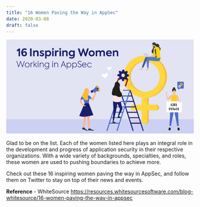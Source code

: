 ```yaml
---
title: "16 Women Paving the Way in AppSec"
date: 2020-03-08
draft: false
---
```


![16woman](/images/16woman.png)

Glad to be on the list. Each of the women listed here plays an integral role in the development and progress of application security in their respective organizations. With a wide variety of backgrounds, specialties, and roles, these women are used to pushing boundaries to achieve more.

Check out these 16 inspiring women paving the way in AppSec, and follow them on Twitter to stay on top of their news and events. 

**Reference** - WhiteSource
https://resources.whitesourcesoftware.com/blog-whitesource/16-women-paving-the-way-in-appsec


